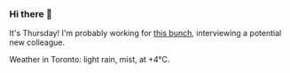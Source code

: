 ### Hi there :wave:

It's Thursday! I'm probably working for [this bunch](https://github.com/kohofinancial), interviewing a potential new colleague.

Weather in Toronto: light rain, mist, at +4°C.
